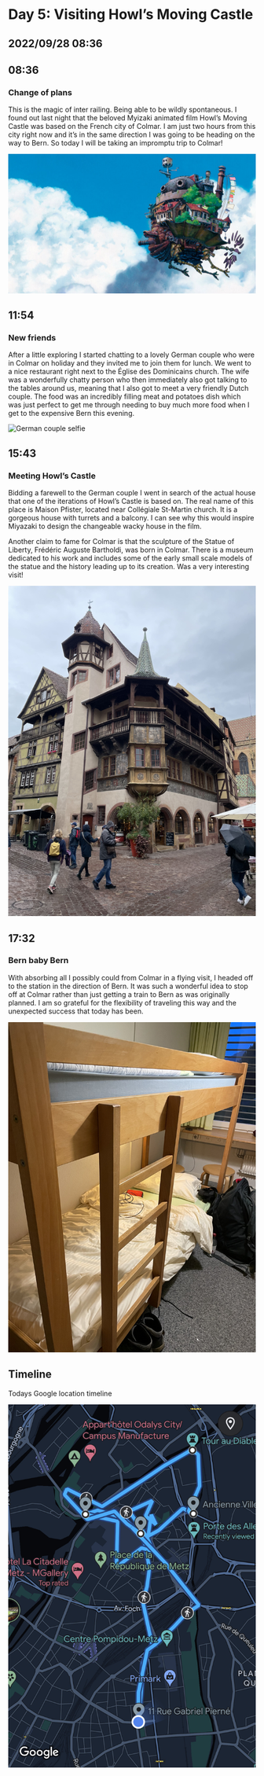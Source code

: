 # Day 5: Visiting Howl’s Moving Castle
## 2022/09/28 08:36

## 08:36
### Change of plans

This is the magic of inter railing. Being able to be wildly spontaneous. I found out last night that the beloved Myizaki animated film Howl’s Moving Castle was based on the French city of Colmar. I am just two hours from this city right now and it’s in the same direction I was going to be heading on the way to Bern. So today I will be taking an impromptu trip to Colmar! 

![Frame from Howl’s Moving Castle](https://raw.githubusercontent.com/benknight135/thirty-knights/main/api/data/posts/day5/howls-castle.jpeg)

## 11:54
### New friends

After a little exploring I started chatting to a lovely German couple who were in Colmar on holiday and they invited me to join them for lunch. We went to a nice restaurant right next to the Église des Dominicains church. The wife was a wonderfully chatty person who then immediately also got talking to the tables around us, meaning that I also got to meet a very friendly Dutch couple. The food was an incredibly filling meat and potatoes dish which was just perfect to get me through needing to buy much more food when I get to the expensive Bern this evening. 

![German couple selfie](https://raw.githubusercontent.com/benknight135/thirty-knights/main/api/data/posts/day5/german-couple.jpeg)


## 15:43
### Meeting Howl’s Castle

Bidding a farewell to the German couple I went in search of the actual house that one of the iterations of Howl’s Castle is based on. The real name of this place is Maison Pfister, located near Collégiale St-Martin church. It is a gorgeous house with turrets and a balcony. I can see why this would inspire Miyazaki to design the changeable wacky house in the film. 

Another claim to fame for Colmar is that the sculpture of the Statue of Liberty, Frédéric Auguste Bartholdi, was born in Colmar. There is a museum dedicated to his work and includes some of the early small scale models of the statue and the history leading up to its creation. Was a very interesting visit!

![House Howl’s Castle is based](https://raw.githubusercontent.com/benknight135/thirty-knights/main/api/data/posts/day5/howls-house.jpeg)

## 17:32
### Bern baby Bern

With absorbing all I possibly could from Colmar in a flying visit, I headed off to the station in the direction of Bern. It was such a wonderful idea to stop off at Colmar rather than just getting a train to Bern as was originally planned. I am so grateful for the flexibility of traveling this way and the unexpected success that today has been. 

![Bern hostel](https://raw.githubusercontent.com/benknight135/thirty-knights/main/api/data/posts/day5/bern-hostel.jpeg)

## Timeline
Todays Google location timeline

![Timeline](https://raw.githubusercontent.com/benknight135/thirty-knights/main/api/data/posts/day4/timeline.jpeg)